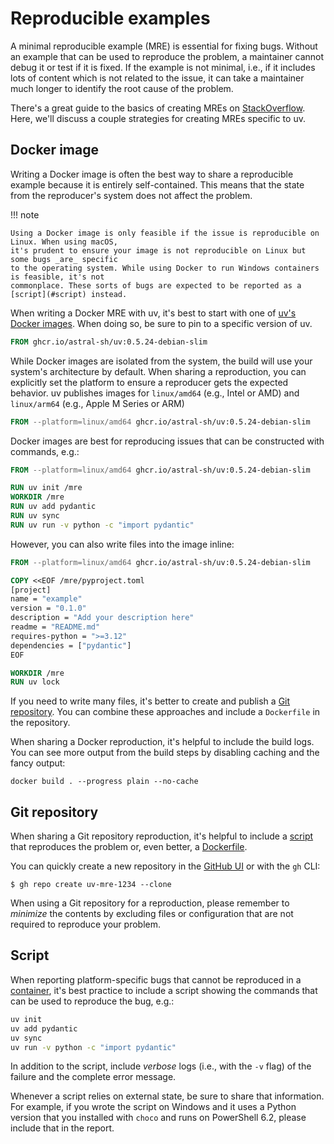 # Reproducible examples

A minimal reproducible example (MRE) is essential for fixing bugs. Without an example that can be
used to reproduce the problem, a maintainer cannot debug it or test if it is fixed. If the example
is not minimal, i.e., if it includes lots of content which is not related to the issue, it can take
a maintainer much longer to identify the root cause of the problem.

There's a great guide to the basics of creating MREs on
[StackOverflow](https://stackoverflow.com/help/minimal-reproducible-example). Here, we'll discuss a
couple strategies for creating MREs specific to uv.

## Docker image

Writing a Docker image is often the best way to share a reproducible example because it is entirely
self-contained. This means that the state from the reproducer's system does not affect the problem.

!!! note

    Using a Docker image is only feasible if the issue is reproducible on Linux. When using macOS,
    it's prudent to ensure your image is not reproducible on Linux but some bugs _are_ specific
    to the operating system. While using Docker to run Windows containers is feasible, it's not
    commonplace. These sorts of bugs are expected to be reported as a [script](#script) instead.

When writing a Docker MRE with uv, it's best to start with one of
[uv's Docker images](../../guides/integration/docker.md#available-images). When doing so, be sure to
pin to a specific version of uv.

```Dockerfile
FROM ghcr.io/astral-sh/uv:0.5.24-debian-slim
```

While Docker images are isolated from the system, the build will use your system's architecture by
default. When sharing a reproduction, you can explicitly set the platform to ensure a reproducer
gets the expected behavior. uv publishes images for `linux/amd64` (e.g., Intel or AMD) and
`linux/arm64` (e.g., Apple M Series or ARM)

```Dockerfile
FROM --platform=linux/amd64 ghcr.io/astral-sh/uv:0.5.24-debian-slim
```

Docker images are best for reproducing issues that can be constructed with commands, e.g.:

```Dockerfile
FROM --platform=linux/amd64 ghcr.io/astral-sh/uv:0.5.24-debian-slim

RUN uv init /mre
WORKDIR /mre
RUN uv add pydantic
RUN uv sync
RUN uv run -v python -c "import pydantic"
```

However, you can also write files into the image inline:

```Dockerfile
FROM --platform=linux/amd64 ghcr.io/astral-sh/uv:0.5.24-debian-slim

COPY <<EOF /mre/pyproject.toml
[project]
name = "example"
version = "0.1.0"
description = "Add your description here"
readme = "README.md"
requires-python = ">=3.12"
dependencies = ["pydantic"]
EOF

WORKDIR /mre
RUN uv lock
```

If you need to write many files, it's better to create and publish a
[Git repository](#git-repository). You can combine these approaches and include a `Dockerfile` in
the repository.

When sharing a Docker reproduction, it's helpful to include the build logs. You can see more output
from the build steps by disabling caching and the fancy output:

```console
docker build . --progress plain --no-cache
```

## Git repository

When sharing a Git repository reproduction, it's helpful to include a [script](#script) that
reproduces the problem or, even better, a [Dockerfile](#docker-image).

You can quickly create a new repository in the [GitHub UI](https://github.com/new) or with the `gh`
CLI:

```console
$ gh repo create uv-mre-1234 --clone
```

When using a Git repository for a reproduction, please remember to _minimize_ the contents by
excluding files or configuration that are not required to reproduce your problem.

## Script

When reporting platform-specific bugs that cannot be reproduced in a [container](#docker-image),
it's best practice to include a script showing the commands that can be used to reproduce the bug,
e.g.:

```bash
uv init
uv add pydantic
uv sync
uv run -v python -c "import pydantic"
```

In addition to the script, include _verbose_ logs (i.e., with the `-v` flag) of the failure and the
complete error message.

Whenever a script relies on external state, be sure to share that information. For example, if you
wrote the script on Windows and it uses a Python version that you installed with `choco` and runs on
PowerShell 6.2, please include that in the report.
